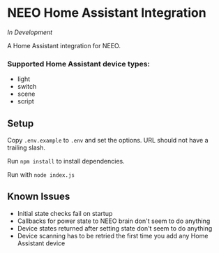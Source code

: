 # NEEO Home Assistant Integration
*In Development*

A Home Assistant integration for NEEO.

### Supported Home Assistant device types:

 - light
 - switch
 - scene
 - script

## Setup

Copy `.env.example` to `.env` and set the options. URL should not have a trailing slash.

Run `npm install` to install dependencies.

Run with `node index.js`

## Known Issues

 - Initial state checks fail on startup
 - Callbacks for power state to NEEO brain don't seem to do anything
 - Device states returned after setting state don't seem to do anything
 - Device scanning has to be retried the first time you add any Home Assistant device

